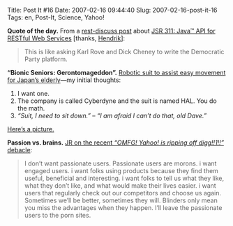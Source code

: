 Title: Post It #16
Date: 2007-02-16 09:44:40
Slug: 2007-02-16-post-it-16
Tags: en, Post-It, Science, Yahoo!


**Quote of the day.** From a [rest-discuss post][1] about [JSR 311: Java™ API for RESTful Web Services][2] [thanks, [Hendrik][3]]:

> This is like asking Karl Rove and Dick Cheney to write the Democratic Party
platform.

**“Bionic Seniors: Gerontomageddon”.** [Robotic suit to assist easy movement for Japan’s elderly][4]—my initial thoughts:

  1. I want one.
  2. The company is called Cyberdyne and the suit is named HAL. You do the math. 
  3. _“Suit, I need to sit down.”_ – _“I am afraid I can’t do that, old Dave.”_

[Here’s a picture.][5]

**Passion vs. brains.** [JR on the recent _“OMFG! Yahoo! is ripping off digg!!1!!”_ debacle][6]:

> I don’t want passionate users. Passionate users are morons. i want engaged
users. i want folks using products because they find them useful, beneficial
and interesting. i want folks to tell us what they like, what they don’t like,
and what would make their lives easier. i want users that regularly check out
our competitors and choose us again. Sometimes we’ll be better, sometimes they
will. Blinders only mean you miss the advantages when they happen. I’ll leave
the passionate users to the porn sites.

   [1]: http://tech.groups.yahoo.com/group/rest-discuss/message/7830
   [2]: http://jcp.org/en/jsr/detail?id=311
   [3]: http://mornography.de/
   [4]: http://in.news.yahoo.com/070215/43/6c50u.html
   [5]: http://www.heute.de/ZDFheute/inhalt/7/0,3672,4362887,00.html
   [6]: http://blog.unitedheroes.net/archives/p/2447/dispassionate-users/
